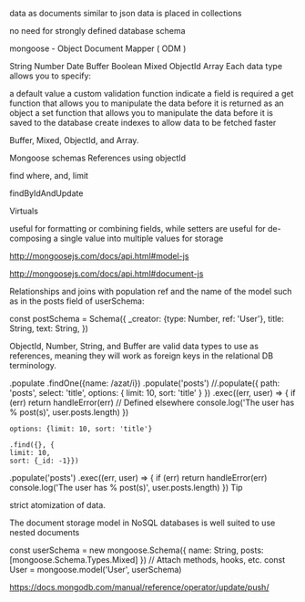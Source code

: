 data as documents similar to json
data is placed in collections

 no need for strongly defined database schema
  
 mongoose - Object Document Mapper ( ODM )
 
 String
Number
Date
Buffer
Boolean
Mixed
ObjectId
Array
Each data type allows you to specify:

a default value
a custom validation function
indicate a field is required
a get function that allows you to manipulate the data before it is returned as an object
a set function that allows you to manipulate the data before it is saved to the database
create indexes to allow data to be fetched faster

Buffer, Mixed, ObjectId, and Array.

Mongoose schemas
  References using objectId
  
find
   where, and, limit
   
findByIdAndUpdate

Virtuals

  useful for formatting or combining fields, while setters are useful for de-composing a single value into multiple values for storage
  

http://mongoosejs.com/docs/api.html#model-js

http://mongoosejs.com/docs/api.html#document-js

Relationships and joins with population
 ref and the name of the model such as in the posts field of userSchema:

const postSchema = Schema({
  _creator: {type: Number, ref: 'User'},
  title: String,
  text: String,
})

ObjectId, Number, String, and Buffer are valid data types to use as references, meaning they will work as foreign keys in the relational DB terminology.

.populate
.findOne({name: /azat/i})
  .populate('posts')
  //.populate({
    path: 'posts',
    select: 'title',
  options: {
    limit: 10,
    sort: 'title'
  }
})
  .exec((err, user) => {
    if (err) return handleError(err) // Defined elsewhere
    console.log('The user has % post(s)', user.posts.length)
  })

    options: {limit: 10, sort: 'title'}

    .find({}, {
    limit: 10,
    sort: {_id: -1}})
  .populate('posts')
  .exec((err, user) => {
    if (err) return handleError(err)
    console.log('The user has % post(s)', user.posts.length)
  })
Tip

strict atomization of data.

The document storage model in NoSQL databases is well suited to use nested documents
 
const userSchema = new mongoose.Schema({
  name: String,
  posts: [mongoose.Schema.Types.Mixed]
})
// Attach methods, hooks, etc.
const User = mongoose.model('User', userSchema)

https://docs.mongodb.com/manual/reference/operator/update/push/